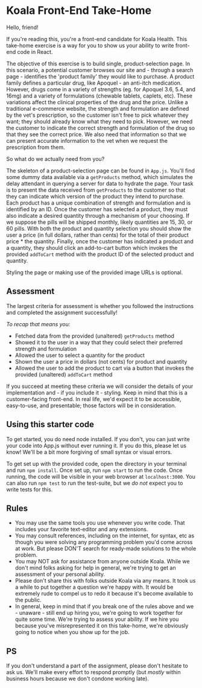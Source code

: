# Koala Front-End Take-Home
Hello, friend!

If you're reading this, you're a front-end candidate for Koala Health. This take-home exercise is a way for you to show us your ability to write front-end code in React.

The objective of this exercise is to build single, product-selection page. In this scenario, a potential customer browses our site and - through a search page - identifies the 'product family' they would like to purchase. A product family defines a particular drug, like Apoquel - an anti-itch medication. However, drugs come in a variety of strengths (eg. for Apoquel 3.6, 5.4, and 16mg) and a variety of formulations (chewable tablets, caplets, etc). These variations affect the clinical properties of the drug and the price. Unlike a traditional e-commerce website, the strength and formulation are defined by the vet's prescription, so the customer isn't free to pick whatever they want; they should already know what they need to pick. However, we need the customer to indicate the correct strength and formulation of the drug so that they see the correct price. We also need that information so that we can present accurate information to the vet when we request the prescription from them.

So what do we actually need from you?

The skeleton of a product-selection page can be found in `App.js`. You'll find some dummy data available via a `getProducts` method, which simulates the delay attendant in querying a server for data to hydrate the page. Your task is to present the data received from `getProducts` to the customer so that they can indicate which version of the product they intend to purchase. Each product has a unique combination of strength and formulation and is identified by an ID. Once the customer has selected a product, they must also indicate a desired quantity through a mechanism of your choosing. If we suppose the pills will be shipped monthly, likely quantities are 15, 30, or 60 pills. With both the product and quantity selection you should show the user a price (in full dollars, rather than cents) for the total of their product price * the quantity. Finally, once the customer has indicated a product and a quantity, they should click an add-to-cart button which invokes the provided `addToCart` method with the product ID of the selected product and quantity.

Styling the page or making use of the provided image URLs is optional.

## Assessment 
The largest criteria for assessment is whether you followed the instructions and completed the assignment successfully!

*To recap that means you:*
- Fetched data from the provided (unaltered) `getProducts` method 
- Showed it to the user in a way that they could select their preferred strength and formulation
- Allowed the user to select a quantity for the product
- Shown the user a price in dollars (not cents) for product and quantity
- Allowed the user to add the product to cart via a button that invokes the provided (unaltered) `addToCart` method

If you succeed at meeting these criteria we will consider the details of your implementation and - if you include it - styling. Keep in mind that this is a customer-facing front-end. In real life, we'd expect it to be accessible, easy-to-use, and presentable; those factors will be in consideration.

## Using this starter code
To get started, you do need node installed. If you don't, you can just write your code into App.js without ever running it. If you do this, please let us know! We'll be a bit more forgiving of small syntax or visual errors.

To get set up with the provided code, open the directory in your terminal and run `npm install`. Once set up, run `npm start` to run the code. Once running, the code will be visible in your web browser at `localhost:3000`. You can also run `npm test` to run the test-suite, but we *do not* expect you to write tests for this.

## Rules
- You may use the same tools you use whenever you write code. That includes your favorite text-editor and any extensions.
- You may consult references, including on the internet, for syntax, etc as though you were solving any programming problem you'd come across at work. But please DON'T search for ready-made solutions to the whole problem.
- You may NOT ask for assistance from anyone outside Koala. While we don't mind folks asking for help in general, we're trying to get an assessment of your personal ability.
- Please don't share this with folks outside Koala via any means. It took us a while to put together a question we're happy with. It would be extremely rude to compel us to redo it because it's become available to the public.
- In general, keep in mind that if you break one of the rules above and we - unaware - still end up hiring you, we're going to work together for quite some time. We're trying to assess your ability. If we hire you because you've misrepresented it on this take-home, we're obviously going to notice when you show up for the job.

## PS
If you don't understand a part of the assignment, please don't hesitate to ask us. We'll make every effort to respond promptly (but _mostly_ within business hours because we don't condone working late).